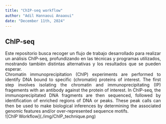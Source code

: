 ```yaml
---
title: "ChIP-seq workflow"
author: "Adil Hannaoui Anaaoui"
date: "December 11th, 2024"
---
```


## ChIP-seq
<div align="justify">
Este repositorio busca recoger un flujo de trabajo desarrollado para realizar un análisis ChIP-seq, profundizando en las técnicas y programas utilizados, mostrando también distintas alternativas y los resultados que se pueden esperar.
</div>

<div align="justify">
Chromatin immunoprecipitation (ChIP) experiments are performed to identify DNA bound to specific (chromatin) proteins of interest. The first step involves isolating the chromatin and immunoprecipitating (IP) fragements with an antibody against the protein of interest. In ChIP-seq, the immunoprecipitated DNA fragments are then sequenced, followed by identification of enriched regions of DNA or peaks. These peak calls can then be used to make biological inferences by determining the associated genomic features and/or over-represented sequence motifs. 
</div>
![ChIP Workflow](./img/ChIP_technique.png)


